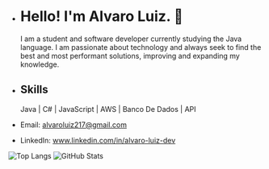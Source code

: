 - # Hello! I'm Alvaro Luiz. 🖖


  I am a student and software developer currently studying the Java language. I am passionate about technology and always seek to
  find the best and most performant solutions, improving and expanding my knowledge.

- ## Skills
   Java | C# | JavaScript | AWS | Banco De Dados | API 

- Email: alvaroluiz217@gmail.com
- LinkedIn: www.linkedin.com/in/alvaro-luiz-dev


![Top Langs](https://github-readme-stats.vercel.app/api/top-langs/?username=alvaroluizs&layout=compact&bg_color=000000)                      ![GitHub Stats](https://github-readme-stats.vercel.app/api?username=alvaroluizs&show_icons=true&theme=github_dark)


